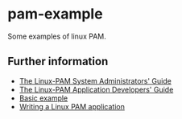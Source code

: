 # pam-example

Some examples of linux PAM.

## Further information

-   [The Linux-PAM System Administrators' Guide](http://www.linux-pam.org/Linux-PAM-html/Linux-PAM_SAG.html)
-   [The Linux-PAM Application Developers' Guide](http://www.linux-pam.org/Linux-PAM-html/Linux-PAM_ADG.html)
-   [Basic example](http://www.linux-pam.org/Linux-PAM-html/adg-example.html)
-   [Writing a Linux PAM application](https://fedetask.com/writing-a-linux-pam-aware-application/)